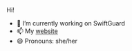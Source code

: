 Hi!
- 🔭 I’m currently working on SwiftGuard
- 📫 My [website](https://github.com/shreyasudan/shreyasudan)
- 😄 Pronouns: she/her
